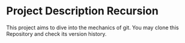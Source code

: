 # Project Description Recursion

This project aims to dive into the mechanics of git.
You may clone this Repository and check its version history.
